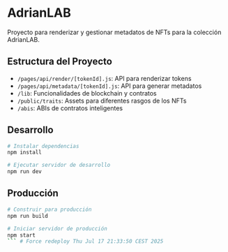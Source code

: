 # AdrianLAB

Proyecto para renderizar y gestionar metadatos de NFTs para la colección AdrianLAB.

## Estructura del Proyecto

- `/pages/api/render/[tokenId].js`: API para renderizar tokens
- `/pages/api/metadata/[tokenId].js`: API para generar metadatos
- `/lib`: Funcionalidades de blockchain y contratos
- `/public/traits`: Assets para diferentes rasgos de los NFTs
- `/abis`: ABIs de contratos inteligentes

## Desarrollo

```bash
# Instalar dependencias
npm install

# Ejecutar servidor de desarrollo
npm run dev
```

## Producción

```bash
# Construir para producción
npm run build

# Iniciar servidor de producción
npm start
``` # Force redeploy Thu Jul 17 21:33:50 CEST 2025
